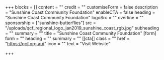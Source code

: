 +++
blocks = []
content = ""
credit = ""
customiseForm = false
description = "Sunshine Coast Community Foundation"
enableCTA = false
heading = "Sunshine Coast Community Foundation"
logoSrc = ""
overline = ""
sponsorship = ["sunshine-butterflies"]
src = "/uploads/qcf_regional_logo_jan2019_sunshine_coast_rgb.jpg"
subheading = ""
summary = ""
title = "Sunshine Coast Community Foundation"
[form]
form = ""
heading = ""
summary = ""
[[cta]]
class = ""
href = "https://qcf.org.au/"
icon = ""
text = "Visit Website"

+++
